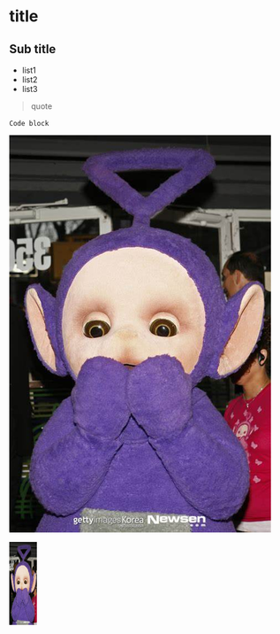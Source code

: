 # title
## Sub title

* list1
* list2
* list3

> quote

```
Code block
```
![purple](https://github.com/BenHubLee/Education/blob/main/purple.jpeg?raw=true) 

<img src="https://github.com/BenHubLee/Education/blob/main/purple.jpeg?raw=true" height="150px" width="50px">
